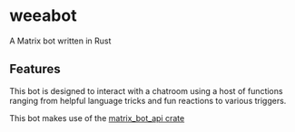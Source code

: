 # weeabot

A Matrix bot written in Rust

## Features

This bot is designed to interact with a chatroom using 
a host of functions ranging from helpful language tricks 
and fun reactions to various triggers.

This bot makes use of the
[matrix_bot_api crate](https://docs.rs/matrix_bot_api/0.4.0/matrix_bot_api/)